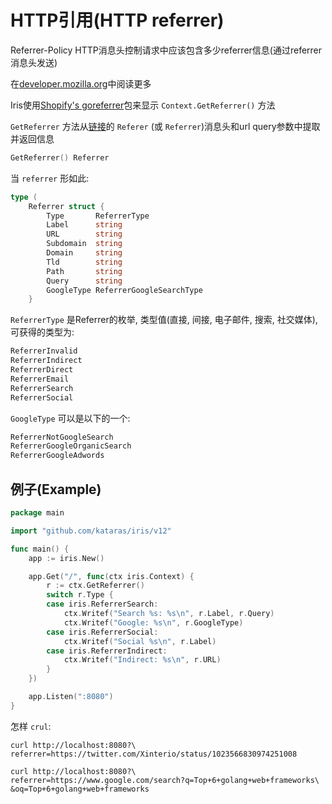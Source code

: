 # HTTP引用(HTTP referrer)

Referrer-Policy HTTP消息头控制请求中应该包含多少referrer信息(通过referrer消息头发送)

在[developer.mozilla.org](developer.mozilla.org)中阅读更多

Iris使用[Shopify's goreferrer](https://github.com/Shopify/goreferrer/pull/27)包来显示 `Context.GetReferrer()` 方法

`GetReferrer` 方法从[链接](https://developer.mozilla.org/en-US/docs/Web/HTTP/Headers/Referrer-Policy)的 `Referer` (或 `Referrer`)消息头和url query参数中提取并返回信息

```go
GetReferrer() Referrer
```

当 `referrer` 形如此:

```go
type (
    Referrer struct {
        Type       ReferrerType
        Label      string
        URL        string
        Subdomain  string
        Domain     string
        Tld        string         
        Path       string              
        Query      string                 
        GoogleType ReferrerGoogleSearchType
    }
```

`ReferrerType` 是Referrer的枚举, 类型值(直接, 间接, 电子邮件, 搜索, 社交媒体), 可获得的类型为:

```go
ReferrerInvalid
ReferrerIndirect
ReferrerDirect
ReferrerEmail
ReferrerSearch
ReferrerSocial
```

`GoogleType` 可以是以下的一个:

```go
ReferrerNotGoogleSearch
ReferrerGoogleOrganicSearch
ReferrerGoogleAdwords
```

## 例子(Example)

```go
package main

import "github.com/kataras/iris/v12"

func main() {
    app := iris.New()

    app.Get("/", func(ctx iris.Context) {
        r := ctx.GetReferrer()
        switch r.Type {
        case iris.ReferrerSearch:
            ctx.Writef("Search %s: %s\n", r.Label, r.Query)
            ctx.Writef("Google: %s\n", r.GoogleType)
        case iris.ReferrerSocial:
            ctx.Writef("Social %s\n", r.Label)
        case iris.ReferrerIndirect:
            ctx.Writef("Indirect: %s\n", r.URL)
        }
    })

    app.Listen(":8080")
}
```

怎样 `crul`:

```shell
curl http://localhost:8080?\
referrer=https://twitter.com/Xinterio/status/1023566830974251008

curl http://localhost:8080?\
referrer=https://www.google.com/search?q=Top+6+golang+web+frameworks\
&oq=Top+6+golang+web+frameworks
```
